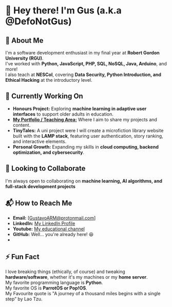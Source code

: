 # 👋 Hey there! I'm Gus (a.k.a @DefoNotGus)  

## 🚀 About Me  
I'm a software development enthusiast in my final year at **Robert Gordon University (RGU)**.  
I've worked with **Python, JavaScript, PHP, SQL, NoSQL, Java, Arduino**, and more!  
I also teach at **NESCol**, covering **Data Security, Python Introduction, and Ethical Hacking** at the introductory level.  

## 🎯 Currently Working On  
- **Honours Project:** Exploring **machine learning in adaptive user interfaces** to support older adults in education.
- **[My Portfolio / Teaching Area:](gustavoelprofe.com)** Where I aim to share my projects and content.  
- **TinyTales:** A uni project were I will create a microfiction library website built with the **LAMP stack**, featuring user authentication, story ranking, and interactive elements.  
- **Personal Growth:** Expanding my skills in **cloud computing, backend optimization, and cybersecurity**.  

## 🤝 Looking to Collaborate  
I'm always open to collaborating on **machine learning, AI algorithms, and full-stack development projects**  

## 📬 How to Reach Me  
- **Email:** [GustavoARM@protonmail.com]  
- **LinkedIn:** [My LinkedIn Profile](https://www.linkedin.com/in/gustavo-rangel-professional/)
- **Youtube:** [My educational channel](https://www.youtube.com/@GustavoElProfe)
- **GitHub:** Well... you're already here! 😆
- 
## ⚡ Fun Fact  
I love breaking things (ethically, of course) and tweaking **hardware/software**, whether it's my machines or my **home server**.  
My favorite programming language is **Python**.  
My favorite OS is **ParrotOS or Pop!OS**.  
My Favourite quote is "A journey of a thousand miles begins with a single step” by Lao Tzu. 
